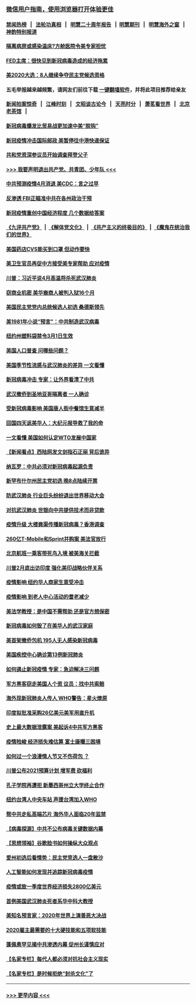 ### [微信用户指南，使用浏览器打开体验更佳](https://github.com/gfw-breaker/banned-news1/blob/master/indexes/wechat-guide.md?t=0)
#### [禁闻热榜](热点新闻.md?t=0)  &nbsp;&nbsp;|&nbsp;&nbsp; [法轮功真相](https://github.com/gfw-breaker/truth/blob/master/README.md?t=0) &nbsp;&nbsp;|&nbsp;&nbsp; [明慧二十周年报告](https://github.com/gfw-breaker/mh-reports/blob/master/README.md?t=0) &nbsp;&nbsp;|&nbsp;&nbsp;[明慧期刊](https://github.com/gfw-breaker/mh-qikan) &nbsp;&nbsp;|&nbsp;&nbsp; [明慧海外之窗](https://github.com/gfw-breaker/mh-news/blob/master/README.md?t=0) &nbsp;&nbsp;|&nbsp;&nbsp; [神韵特别报道](https://github.com/gfw-breaker/mh-news/blob/master/shenyun.md?t=0)
#### [隔离病房或感染温床?方舱医院令美专家担忧](../pages/nsc412/n11864575.md?t=02130855) 
#### [FED主席：很快见到新冠病毒造成的经济拖累](../pages/nsc412/n11864507.md?t=02130855) 
#### [美2020大选：8人继续争夺民主党候选资格](../pages/nsc412/n11864327.md?t=02130855) 
#### 五毛举报越来越频繁，请网友们前往下载 [一键翻墙软件](https://github.com/gfw-breaker/ssr-accounts)，并将此项目推荐给亲友
#### [新闻拍案惊奇](https://github.com/gfw-breaker/banned-news1/blob/master/pages/link4.md) &nbsp;&nbsp;|&nbsp;&nbsp; [江峰时刻](https://github.com/gfw-breaker/banned-news1/blob/master/pages/link4.md) &nbsp;&nbsp;|&nbsp;&nbsp; [文昭谈古论今](https://github.com/gfw-breaker/banned-news1/blob/master/pages/link4.md) &nbsp;&nbsp;|&nbsp;&nbsp; [天亮时分](https://github.com/gfw-breaker/banned-news1/blob/master/pages/link4.md) &nbsp;&nbsp;|&nbsp;&nbsp; [萧茗看世界](https://github.com/gfw-breaker/banned-news1/blob/master/pages/link4.md) &nbsp;&nbsp;|&nbsp;&nbsp; [北京老茶馆](https://github.com/gfw-breaker/banned-news1/blob/master/pages/link4.md) &nbsp;&nbsp;|&nbsp;&nbsp; 
#### [新冠病毒爆发比贸易战更加速中美“脱钩”](../pages/nsc412/n11864470.md?t=02130855) 
#### [新冠疫情冲击国际邮政 美暂停往中港快递保证](../pages/nsc412/n11864207.md?t=02130855) 
#### [共和党资深参议员开始调查拜登父子](../pages/nsc412/n11863984.md?t=02130855) 
#### [>>> 我要声明退出共产党、共青团、少年队 <<<](https://github.com/begood0513/goodnews/blob/master/quit/letter.md) 
#### [中共预测疫情4月消退 美CDC：言之过早](../pages/nsc412/n11864310.md?t=02130855) 
#### [反渗透 FBI正瞄准中共在各州政治干预](../pages/nsc412/n11864300.md?t=02130855) 
#### [新冠疫情重创中国经济程度 几个数据给答案](../pages/nsc412/n11864203.md?t=02130855) 
#### [《九评共产党》](https://github.com/begood0513/9ping.md/blob/master/README.md) &nbsp;|&nbsp; [《解体党文化》](../../../../jtdwh.md/blob/master/README.md)  &nbsp;|&nbsp; [《共产主义的终极目的》](../../../../gczydzjmd.md/blob/master/README.md) &nbsp;|&nbsp; [《魔鬼在统治我们的世界》](../../../../mgztzwmdsj.md/blob/master/README.md) 
#### [美国药店CVS能买到口罩 但动作要快](../pages/nsc412/n11862438.md?t=02130855) 
#### [美卫生官员再促中方接受美专家帮助 应对疫情](../pages/nsc412/n11864043.md?t=02130855) 
#### [川普：习近平说4月高温将杀死武汉肺炎](../pages/nsc412/n11860814.md?t=02130855) 
#### [窃商业机密 美华裔商人被判入狱16个月](../pages/nsc412/n11863911.md?t=02130855) 
#### [美国民主党党内总统候选人初选 桑德斯领先](../pages/nsc412/n11863475.md?t=02130855) 
#### [美1981年小说“预言”：中共制造武汉病毒](../pages/nsc412/n11863306.md?t=02130855) 
#### [纽约州塑料袋禁令3月1日生效](../pages/nsc412/n11862832.md?t=02130855) 
#### [美国人口普查  问哪些问题？](../pages/nsc412/n11862808.md?t=02130855) 
#### [美国季节性流感与武汉肺炎的差异 一文看懂](../pages/nsc412/n11862428.md?t=02130855) 
#### [新冠病毒冲击 专家：让外界看清了中共](../pages/nsc412/n11862280.md?t=02130855) 
#### [武汉撤侨到圣地亚哥隔离者 一人确诊](../pages/nsc412/n11862460.md?t=02130855) 
#### [受新冠病毒影响 美国唐人街中餐馆生意减半](../pages/nsc412/n11861940.md?t=02130855) 
#### [回国四天返美华人：大纪元报导救了我的命](../pages/nsc412/n11862181.md?t=02130855) 
#### [一文看懂 美国如何认定WTO发展中国家](../pages/nsc412/n11862051.md?t=02130855) 
#### [【新闻看点】西陆网发文剑指石正丽 背后诡异](../pages/nsc412/n11861792.md?t=02130855) 
#### [纳瓦罗：中共必须对新冠病毒起源负责](../pages/nsc412/n11861810.md?t=02130855) 
#### [新罕布什尔州民主党初选 晚8点陆续开票](../pages/nsc412/n11861872.md?t=02130855) 
#### [防武汉肺炎 行业巨头纷纷退出世界移动大会](../pages/nsc412/n11861795.md?t=02130855) 
#### [对抗武汉肺炎 世银向中共提供技术而非贷款](../pages/nsc412/n11861652.md?t=02130855) 
#### [疫情升级 大楼粪渠传播新冠病毒？香港调查](../pages/nsc412/n11861556.md?t=02130855) 
#### [260亿T-Mobile和Sprint并购案 美法官放行](../pages/nsc412/n11861511.md?t=02130855) 
#### [北京航班一乘客带死鸟入境 被美海关拦截](../pages/nsc412/n11861317.md?t=02130855) 
#### [川普2月底出访印度 强化美印战略伙伴关系](../pages/nsc412/n11860557.md?t=02130855) 
#### [疫情影响  纽约华人商家生意受冲击](../pages/nsc412/n11860284.md?t=02130855) 
#### [疫情影响  到老人中心活动的耆老减少](../pages/nsc412/n11860199.md?t=02130855) 
#### [美法学教授：是中国不需帮助 还是官方想保密](../pages/nsc412/n11859492.md?t=02130855) 
#### [新冠病毒如何毁了在美华人的武汉家庭](../pages/nsc412/n11859524.md?t=02130855) 
#### [美首架撤侨包机 195人无人感染新冠病毒](../pages/nsc412/n11859908.md?t=02130855) 
#### [美国疾控中心确诊第13例新冠肺炎](../pages/nsc412/n11859966.md?t=02130855) 
#### [如何遏止新冠疫情 专家：急迫解决三问题](../pages/nsc412/n11859685.md?t=02130855) 
#### [军方黑客窃走美国人个资 议员：找中共索赔](../pages/nsc412/n11859371.md?t=02130855) 
#### [海外现新冠肺炎人传人 WHO警告：星火燎原](../pages/nsc412/n11859252.md?t=02130855) 
#### [印度拟批准采购26亿美元美军用直升机](../pages/nsc412/n11859143.md?t=02130855) 
#### [史上最大数据泄露案 美起诉4中共军方黑客](../pages/nsc412/n11859115.md?t=02130855) 
#### [疫情险峻 经济损失难估算 富士康曝三困境](../pages/nsc412/n11859120.md?t=02130855) 
#### [如何过一个浪漫情人节又不伤荷包 ？](../pages/nsc412/n11858969.md?t=02130855) 
#### [川普公布2021预算计划 增军费 砍福利](../pages/nsc412/n11859012.md?t=02130855) 
#### [孔子学院再遭拒 新墨西哥州立大学终止合作](../pages/nsc412/n11858661.md?t=02130855) 
#### [纽约台湾人中央车站  声援台湾加入WHO](../pages/nsc412/n11857757.md?t=02130855) 
#### [帮中共走私高端芯片 海外华人面临20年监禁](../pages/nsc412/n11855016.md?t=02130855) 
#### [【病毒探源】中共不公布病毒关键数据内幕](../pages/nsc412/n11856584.md?t=02130855) 
#### [【思想领袖】谷歌脸书如何操纵大众观点](../pages/nsc412/n11680874.md?t=02130855) 
#### [爱州初选后看情势：民主党竞选人一盘散沙](../pages/nsc412/n11856557.md?t=02130855) 
#### [人工智能如何发现并追踪新冠病毒疫情](../pages/nsc412/n11856398.md?t=02130855) 
#### [疫情或致一季度世界经济损失2800亿美元](../pages/nsc412/n11855639.md?t=02130855) 
#### [首例美国武汉肺炎死者系华中科大教授](../pages/nsc412/n11855500.md?t=02130855) 
#### [美知名预言家：2020年世界上演善恶大决战](../pages/nsc412/n11855418.md?t=02130855) 
#### [2020雇主最需要的十大硬技能和五项软技能](../pages/nsc412/n11850953.md?t=02130855) 
#### [蓬佩奥罕见揭中共渗透内幕 促州长谨慎应对](../pages/nsc412/n11854685.md?t=02130855) 
#### [【名家专栏】每代人都必须对抗社会主义现实](../pages/nsc412/n11831412.md?t=02130855) 
#### [【名家专栏】是时候拒绝“封杀文化”了](../pages/nsc412/n11814093.md?t=02130855) 

----
#### [ >>> 更早内容 <<< ](../indexes/nsc412-earlier.md)
